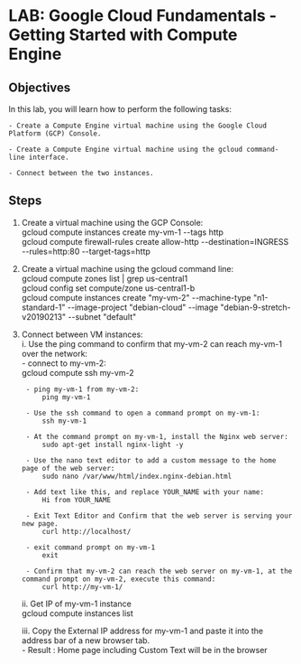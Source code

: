 # LAB: Google Cloud Fundamentals - Getting Started with Compute Engine

## Objectives
   In this lab, you will learn how to perform the following tasks:
   
    - Create a Compute Engine virtual machine using the Google Cloud Platform (GCP) Console.
   
    - Create a Compute Engine virtual machine using the gcloud command-line interface.
   
    - Connect between the two instances.
    
## Steps 
1. Create a virtual machine using the GCP Console:      
    gcloud compute instances create my-vm-1 --tags http      
    gcloud compute firewall-rules create allow-http --destination=INGRESS --rules=http:80 --target-tags=http      

2. Create a virtual machine using the gcloud command line:     
    gcloud compute zones list | grep us-central1      
    gcloud config set compute/zone us-central1-b      
    gcloud compute instances create "my-vm-2" --machine-type "n1-standard-1" --image-project "debian-cloud" --image "debian-9-stretch-v20190213" --subnet "default"      

3. Connect between VM instances:       
    i. Use the ping command to confirm that my-vm-2 can reach my-vm-1 over the network:      
        - connect to my-vm-2:     
            gcloud compute ssh my-vm-2     
            
        - ping my-vm-1 from my-vm-2:      
            ping my-vm-1      
            
        - Use the ssh command to open a command prompt on my-vm-1:     
            ssh my-vm-1   
            
        - At the command prompt on my-vm-1, install the Nginx web server:        
            sudo apt-get install nginx-light -y     
            
        - Use the nano text editor to add a custom message to the home page of the web server:        
            sudo nano /var/www/html/index.nginx-debian.html    
            
        - Add text like this, and replace YOUR_NAME with your name:          
            Hi from YOUR_NAME          
            
        - Exit Text Editor and Confirm that the web server is serving your new page.        
            curl http://localhost/       
            
        - exit command prompt on my-vm-1       
            exit         
            
        - Confirm that my-vm-2 can reach the web server on my-vm-1, at the command prompt on my-vm-2, execute this command:     
            curl http://my-vm-1/         
            
    ii. Get IP of my-vm-1 instance       
        gcloud compute instances list     
        
    iii. Copy the External IP address for my-vm-1 and paste it into the address bar of a new browser tab.           
        - Result : Home page including Custom Text will be in the browser      
